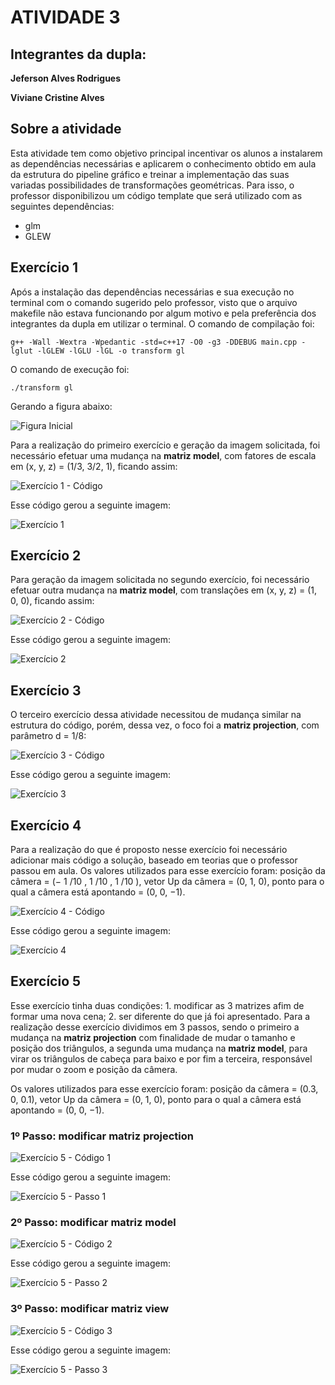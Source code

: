 #  ATIVIDADE 3

## Integrantes da dupla:

**Jeferson Alves Rodrigues**

**Viviane Cristine Alves**

## Sobre a atividade

Esta atividade tem como objetivo principal incentivar os alunos a instalarem as dependências necessárias e aplicarem o conhecimento obtido em aula da estrutura do pipeline gráfico e treinar a implementação das suas variadas possibilidades de transformações geométricas. Para isso, o professor disponibilizou um código template que será utilizado com as seguintes dependências:

* glm
* GLEW

## Exercício 1

Após a instalação das dependências necessárias e sua execução no terminal com o comando sugerido pelo professor, visto que o arquivo makefile não estava funcionando por algum motivo e pela preferência dos integrantes da dupla em utilizar o terminal. O comando de compilação foi:

`g++ -Wall -Wextra -Wpedantic -std=c++17 -O0 -g3 -DDEBUG main.cpp -lglut -lGLEW -lGLU -lGL -o transform gl`

O comando de execução foi:

`./transform gl`

Gerando a figura abaixo:

![Figura Inicial](https://github.com/rodjefalves/ICG/blob/main/Imagens/figura1.png)

Para a realização do primeiro exercício e geração da imagem solicitada, foi necessário efetuar uma mudança na **matriz model**, com fatores de escala em (x, y, z) = (1/3, 3/2, 1), ficando assim:

![Exercício 1 - Código](https://github.com/rodjefalves/ICG/blob/main/Imagens/figura5cod.jpeg)

Esse código gerou a seguinte imagem:

![Exercício 1](https://github.com/rodjefalves/ICG/blob/main/Imagens/figura5.jpeg)

## Exercício 2

Para geração da imagem solicitada no segundo exercício, foi necessário efetuar outra mudança na **matriz model**, com translações em (x, y, z) = (1, 0, 0), ficando assim:

![Exercício 2 - Código](https://github.com/rodjefalves/ICG/blob/main/Imagens/figura6cod.jpeg)

Esse código gerou a seguinte imagem:

![Exercício 2](https://github.com/rodjefalves/ICG/blob/main/Imagens/figura6.jpeg)

## Exercício 3

O terceiro exercício dessa atividade necessitou de mudança similar na estrutura do código, porém, dessa vez, o foco foi a **matriz projection**, com parâmetro d = 1/8:

![Exercício 3 - Código](https://github.com/rodjefalves/ICG/blob/main/Imagens/figura7cod.jpeg)

Esse código gerou a seguinte imagem:

![Exercício 3](https://github.com/rodjefalves/ICG/blob/main/Imagens/figura7.jpeg)

## Exercício 4

Para a realização do que é proposto nesse exercício foi necessário adicionar mais código a solução, baseado em teorias que o professor passou em aula. Os valores utilizados para esse exercício foram: posição da câmera = (− 1 /10 , 1 /10 , 1 /10 ), vetor Up da câmera = (0, 1, 0), ponto para o qual a câmera está apontando = (0, 0, −1).

![Exercício 4 - Código](https://github.com/rodjefalves/ICG/blob/main/Imagens/figura8cod.jpeg)

Esse código gerou a seguinte imagem:

![Exercício 4](https://github.com/rodjefalves/ICG/blob/main/Imagens/figura8.jpeg)

## Exercício 5

Esse exercício tinha duas condições: 1. modificar as 3 matrizes afim de formar uma nova cena; 2. ser diferente do que já foi apresentado. Para a realização desse exercício dividimos em 3 passos, sendo o primeiro a mudança na **matriz projection** com finalidade de mudar o tamanho e posição dos triângulos, a segunda uma mudança na **matriz model**, para virar os triângulos de cabeça para baixo e por fim a terceira, responsável por mudar o zoom e posição da câmera.

Os valores utilizados para esse exercício foram: posição da câmera = (0.3, 0, 0.1), vetor Up da câmera = (0, 1, 0), ponto para o qual a câmera está apontando = (0, 0, −1).

### 1º Passo: modificar matriz projection

![Exercício 5 - Código 1](https://github.com/rodjefalves/ICG/blob/main/Imagens/transflivre1cod.png)

Esse código gerou a seguinte imagem:

![Exercício 5 - Passo 1](https://github.com/rodjefalves/ICG/blob/main/Imagens/transflivre1.jpeg)

### 2º Passo: modificar matriz model

![Exercício 5 - Código 2](https://github.com/rodjefalves/ICG/blob/main/Imagens/transflivre2cod.png)

Esse código gerou a seguinte imagem:

![Exercício 5 - Passo 2](https://github.com/rodjefalves/ICG/blob/main/Imagens/transflivre2.jpeg)

### 3º Passo: modificar matriz view

![Exercício 5 - Código 3](https://github.com/rodjefalves/ICG/blob/main/Imagens/transflivre3cod.png)

Esse código gerou a seguinte imagem:

![Exercício 5 - Passo 3](https://github.com/rodjefalves/ICG/blob/main/Imagens/transflivre3.jpeg)
